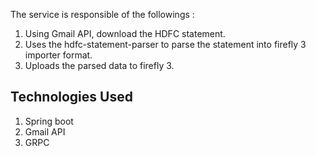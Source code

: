 The service is responsible of the followings : 
1. Using Gmail API, download the HDFC statement.
2. Uses the hdfc-statement-parser to parse the statement into firefly 3 importer format.
3. Uploads the parsed data to firefly 3.

## Technologies Used
1. Spring boot
2. Gmail API
3. GRPC
